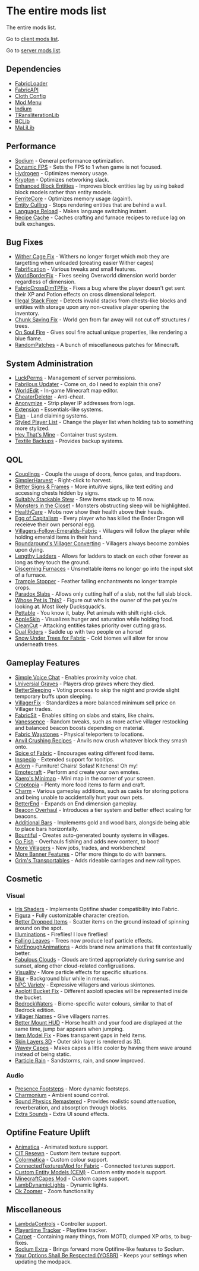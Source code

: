 # The entire mods list
The entire mods list.

Go to [client mods list](https://github.com/Sloofy/After-Hours-Minecraft-Server/blob/master/client-modslist.md).

Go to [server mods list](https://github.com/Sloofy/After-Hours-Minecraft-Server/blob/master/server-modslist.md).

## Dependencies
* [FabricLoader](https://fabricmc.net/use/)
* [FabricAPI](https://www.curseforge.com/minecraft/mc-mods/fabric-api)
* [Cloth Config](https://www.curseforge.com/minecraft/mc-mods/cloth-config)
* [Mod Menu](https://www.curseforge.com/minecraft/mc-mods/modmenu)
* [Indium](https://github.com/comp500/Indium)
* [TRansliterationLib](https://www.curseforge.com/minecraft/mc-mods/transliterationlib)
* [BCLib](https://www.curseforge.com/minecraft/mc-mods/bclib)
* [MaLiLib](https://www.curseforge.com/minecraft/mc-mods/malilib)

## Performance
* [Sodium](https://www.curseforge.com/minecraft/mc-mods/sodium) - General performance optimization.
* [Dynamic FPS](https://www.curseforge.com/minecraft/mc-mods/dynamic-fps) - Sets the FPS to 1 when game is not focused.
* [Hydrogen](https://github.com/CaffeineMC/hydrogen-fabric) - Optimizes memory usage.
* [Krypton](https://github.com/astei/krypton) - Optimizes networking slack.
* [Enhanced Block Entities](https://www.curseforge.com/minecraft/mc-mods/enhanced-block-entities) - Improves block entities lag by using baked block models rather than entity models.
* [FerriteCore](https://www.curseforge.com/minecraft/mc-mods/ferritecore-fabric) - Optimizes memory usage (again!).
* [Entity Culling](https://www.curseforge.com/minecraft/mc-mods/entityculling) - Stops rendering entities that are behind a wall.
* [Language Reload](https://www.curseforge.com/minecraft/mc-mods/language-reload) - Makes language switching instant.
* [Recipe Cache](https://www.curseforge.com/minecraft/mc-mods/recipe-cache) - Caches crafting and furnace recipes to reduce lag on bulk exchanges.

## Bug Fixes
* [Wither Cage Fix](https://www.curseforge.com/minecraft/mc-mods/wither-cage-fix) - Withers no longer forget which mob they are targetting when unloaded (creating easier Wither cages)
* [Fabrification](https://www.curseforge.com/minecraft/mc-mods/fabrication) - Various tweaks and small features.
* [WorldBorderFix](https://modrinth.com/mod/WorldBorderFix) - Fixes seeing Overworld dimension world border regardless of dimension.
* [FabricCrossDimTPFix](https://modrinth.com/mod/FabricCrossDimTPFix) - Fixes a bug where the player doesn't get sent their XP and Potion effects on cross dimensional teleport. 
* [Illegal Stack Fixer](https://www.curseforge.com/minecraft/mc-mods/illegal-stack-fixer) - Detects invalid stacks from chests-like blocks and entities with storage upon any non-creative player opening the inventory.
* [Chunk Saving Fix](https://www.curseforge.com/minecraft/mc-mods/chunk-saving-fix) - World gen from far away will not cut off structures / trees.
* [On Soul Fire](https://www.curseforge.com/minecraft/mc-mods/on-soul-fire) - Gives soul fire actual unique properties, like rendering a blue flame.
* [RandomPatches](https://www.curseforge.com/minecraft/mc-mods/randompatches-fabric) - A bunch of miscellaneous patches for Minecraft.

## System Administration
* [LuckPerms](https://github.com/lucko/LuckPerms) - Management of server permissions.
* [Fabrilous Updater](https://www.curseforge.com/minecraft/mc-mods/fabrilous-updater) - Come on, do I need to explain this one?
* [WorldEdit](https://www.curseforge.com/minecraft/mc-mods/worldedit) - In-game Minecraft map editor.
* [CheaterDeleter](https://github.com/CoolMineman/CheaterDeleter) - Anti-cheat.
* [Anonymize](https://github.com/NucleoidMC/anonymize/releases/) - Strip player IP addresses from logs.
* [Extension](https://modrinth.com/mod/ext) - Essentials-like systems.
* [Flan](https://www.curseforge.com/minecraft/mc-mods/flan) - Land claiming systems.
* [Styled Player List](https://modrinth.com/mod/styledplayerlist) - Change the player list when holding tab to something more stylized.
* [Hey That's Mine](https://www.curseforge.com/minecraft/mc-mods/htm) - Container trust system.
* [Textile Backups](https://www.curseforge.com/minecraft/mc-mods/textile-backup) - Provides backup systems.

## QOL
* [Couplings](https://www.curseforge.com/minecraft/mc-mods/couplings) - Couple the usage of doors, fence gates, and trapdoors.
* [SimplerHarvest](https://www.curseforge.com/minecraft/mc-mods/simplerharvest/) - Right-click to harvest. 
* [Better Signs & Frames](https://www.curseforge.com/minecraft/mc-mods/better-signs-and-frames) - More intuitive signs, like text editing and accessing chests hidden by signs. 
* [Suitably Stackable Stew](https://www.curseforge.com/minecraft/mc-mods/suitably-stackable-stew) - Stew items stack up to 16 now.
* [Monsters in the Closet](https://modrinth.com/mod/monsters-in-the-closet) - Monsters obstructing sleep will be highlighted.
* [HealthCare](https://modrinth.com/mod/healthcare) - Mobs now show their health above their heads.
* [Egg of Capitalism](https://modrinth.com/mod/egg-of-capitalism) - Every player who has killed the Ender Dragon will receieve their own personal egg.
* [Villagers-Follow-Emeralds-Fabric](https://modrinth.com/mod/villagers-follow-emeralds-fabric) - Villagers will follow the player while holding emerald items in their hand.
* [Roundaround's Villager Converting](https://modrinth.com/mod/roundaround-villager-converting) - Villagers always become zombies upon dying.
* [Lengthy Ladders](https://www.curseforge.com/minecraft/mc-mods/lengthy-ladders) - Allows for ladders to stack on each other forever as long as they touch the ground.
* [Discerning Furnaces](https://www.curseforge.com/minecraft/mc-mods/discerning-furnace) - Unsmeltable items no longer go into the input slot of a furnace.
* [Trample Stopper](https://www.curseforge.com/minecraft/mc-mods/trample-stopper-fabric) - Feather falling enchantments no longer trample crops.
* [Paradox Slabs](https://modrinth.com/mod/paradox-slabs) - Allows only cutting half of a slab, not the full slab block.
* [Whose Pet is This?](https://www.curseforge.com/minecraft/mc-mods/whose-pet-is-this) - Figure out who is the owner of the pet you're looking at. Most likely Ducksquack's.
* [Pettable](https://modrinth.com/mod/pettable) - You know it, baby. Pet animals with shift right-click.
* [AppleSkin](https://www.curseforge.com/minecraft/mc-mods/appleskin) - Visualizes hunger and saturation while holding food.
* [CleanCut](https://www.curseforge.com/minecraft/mc-mods/cleancut) - Attacking entities takes priority over cutting grass.
* [Dual Riders](https://www.curseforge.com/minecraft/mc-mods/dual-riders) - Saddle up with two people on a horse!
* [Snow Under Trees for Fabric](https://www.curseforge.com/minecraft/mc-mods/snow-under-trees-fabric) - Cold biomes will allow for snow underneath trees.

## Gameplay Features
* [Simple Voice Chat](https://www.curseforge.com/minecraft/mc-mods/simple-voice-chat) - Enables proximity voice chat.
* [Universial Graves](https://modrinth.com/mod/universal-graves) - Players drop graves where they died.
* [BetterSleeping](https://www.curseforge.com/minecraft/mc-mods/bettersleeping) - Voting process to skip the night and provide slight temporary buffs upon sleeping.
* [VillagerFix](https://www.curseforge.com/minecraft/mc-mods/villagerfix) - Standardizes a more balanced minimum sell price on Villager trades.
* [FabricSit](https://modrinth.com/mod/sit) - Enables sitting on slabs and stairs, like chairs.
* [Vanessence](https://modrinth.com/mod/vanessence) - Random tweaks, such as more active villager restocking and balanced beacon boosts depending on material.
* [Fabric Waystones](https://www.curseforge.com/minecraft/mc-mods/fabric-waystones) - Physical teleporters to locations.
* [Anvil Crushing Recipes](https://www.curseforge.com/minecraft/mc-mods/anvil-crushing-recipes) - Anvils now crush whatever block they smash onto.
* [Spice of Fabric](https://www.curseforge.com/minecraft/mc-mods/spice-of-fabric) - Encourages eating different food items.
* [Inspecio](https://modrinth.com/mod/inspecio) - Extended support for tooltips.
* [Adorn](https://modrinth.com/mod/adorn) - Furniture! Chairs! Sofas! Kitchens! Oh my! 
* [Emotecraft](https://modrinth.com/mod/emotecraft) - Perform and create your own emotes. 
* [Xaero's Minimap](https://www.curseforge.com/minecraft/mc-mods/xaeros-minimap) - Mini map in the corner of your screen.
* [Croptopia](https://www.curseforge.com/minecraft/mc-mods/croptopia-fabric) - Plenty more food items to farm and craft.
* [Charm](https://www.curseforge.com/minecraft/mc-mods/charm) - Various gameplay additions, such as casks for storing potions and being unable to accidentally hurt your own pets.
* [BetterEnd](https://www.curseforge.com/minecraft/mc-mods/betterend) - Expands on End dimension gameplay.
* [Beacon Overhaul](https://www.curseforge.com/minecraft/mc-mods/beaconoverhaul) - Introduces a tier system and better effect scaling for beacons.
* [Additional Bars](https://www.curseforge.com/minecraft/mc-mods/additional-bars-fabric) - Implements gold and wood bars, alongside being able to place bars horizontally.
* [Bountiful](https://www.curseforge.com/minecraft/mc-mods/bountiful-fabric) - Creates auto-generated bounty systems in villages.
* [Go Fish](https://www.curseforge.com/minecraft/mc-mods/go-fish) - Overhauls fishing and adds new content, to boot! 
* [More Villagers](https://www.curseforge.com/minecraft/mc-mods/more-villagers-fabric) - New jobs, trades, and workbenches! 
* [More Banner Features](https://www.curseforge.com/minecraft/mc-mods/more-banner-features) - Offer more things to do with banners. 
* [Grim's Transportables](https://www.curseforge.com/minecraft/mc-mods/grims-transportables) - Adds rideable carriages and new rail types.

## Cosmetic
### Visual
* [Iris Shaders](https://www.curseforge.com/minecraft/mc-mods/irisshaders) - Implements Optifine shader compatibility into Fabric.
* [Figura](https://modrinth.com/mod/figura) - Fully customizable character creation.
* [Better Dropped Items](https://www.curseforge.com/minecraft/mc-mods/better-dropped-items) - Scatter items on the ground instead of spinning around on the spot.
* [Illuminations](https://www.curseforge.com/minecraft/mc-mods/illuminations) - Fireflies! I love fireflies!
* [Falling Leaves](https://www.curseforge.com/minecraft/mc-mods/falling-leaves-fabric) - Trees now produce leaf particle effects.
* [NotEnoughAnimations](https://www.curseforge.com/minecraft/mc-mods/not-enough-animations) - Adds brand new animations that fit contextually better.
* [Fabulous Clouds](https://modrinth.com/mod/fabulousclouds) - Clouds are tinted appropriately during sunrise and sunset, along other cloud-related configruations.
* [Visuality](https://modrinth.com/mod/visuality) - More particle effects for specific situations.
* [Blur](https://www.curseforge.com/minecraft/mc-mods/blur-fabric) - Background blur while in menus.
* [NPC Variety](https://www.curseforge.com/minecraft/mc-mods/npc-variety-port) - Expressive villagers and various skintones.
* [Axolotl Bucket Fix](https://www.curseforge.com/minecraft/mc-mods/axolotl-bucket-fix) - Different axolotl species will be represented inside the bucket.
* [BedrockWaters](https://www.curseforge.com/minecraft/mc-mods/bedrockwaters/) - Biome-specific water colours, similar to that of Bedrock edition. 
* [Villager Names](https://www.curseforge.com/minecraft/mc-mods/villager-names-fabric) - Give villagers names.
* [Better Mount HUD](https://www.curseforge.com/minecraft/mc-mods/better-mount-hud) - Horse health and your food are displayed at the same time, jump bar appears when jumping.
* [Item Model Fix](https://www.curseforge.com/minecraft/mc-mods/item-model-fix) - Fixes transparent gaps in held items.
* [Skin Layers 3D](https://www.curseforge.com/minecraft/mc-mods/skin-layers-3d) - Outer skin layer is rendered as 3D.
* [Wavey Capes](https://www.curseforge.com/minecraft/mc-mods/waveycapes) - Makes capes a little cooler by having them wave around instead of being static.
* [Particle Rain](https://www.curseforge.com/minecraft/mc-mods/particle-rain) - Sandstorms, rain, and snow improved.

### Audio
* [Presence Footsteps](https://www.curseforge.com/minecraft/mc-mods/presence-footsteps) - More dynamic footsteps.
* [Charmonium](https://www.curseforge.com/minecraft/mc-mods/charmonium) - Ambient sound control.
* [Sound Physics Remastered](https://www.curseforge.com/minecraft/mc-mods/sound-physics-remastered) - Provides realistic sound attenuation, reverberation, and absorption through blocks.
* [Extra Sounds](https://modrinth.com/mod/extrasounds) - Extra UI sound effects.

## Optifine Feature Uplift
* [Animatica](https://www.curseforge.com/minecraft/mc-mods/animatica) - Animated texture support.
* [CIT Resewn](https://www.curseforge.com/minecraft/mc-mods/cit-resewn) - Custom item texture support.
* [Colormatica](https://www.curseforge.com/minecraft/mc-mods/colormatic) - Custom colour support.
* [ConnectedTexturesMod for Fabric](https://www.curseforge.com/minecraft/mc-mods/ctm-fabric) - Connected textures support.
* [Custom Entity Models (CEM)](https://www.curseforge.com/minecraft/mc-mods/custom-entity-models-cem) - Custom entity models support.
* [MinecraftCapes Mod](https://www.curseforge.com/minecraft/mc-mods/minecraftcapes-mod) - Custom capes support.
* [LambDynamicLights](https://www.curseforge.com/minecraft/mc-mods/lambdynamiclights) - Dynamic lights.
* [Ok Zoomer](https://www.curseforge.com/minecraft/mc-mods/ok-zoomer) - Zoom functionality

## Miscellaneous
* [LambdaControls](https://modrinth.com/mod/lambdacontrols) - Controller support.
* [Playertime Tracker](https://modrinth.com/mod/playtime-tracker) - Playtime tracker.
* [Carpet](https://www.curseforge.com/minecraft/mc-mods/carpet) - Containing many things, from MOTD, clumped XP orbs, to bug-fixes.
* [Sodium Extra](https://www.curseforge.com/minecraft/mc-mods/sodium-extra) - Brings forward more Optifine-like features to Sodium.
* [Your Options Shall Be Respected (YOSBR)](https://www.curseforge.com/minecraft/mc-mods/yosbr) - Keeps your settings when updating the modpack.
